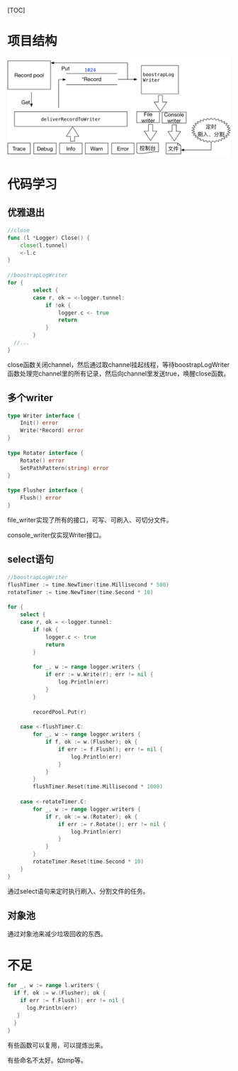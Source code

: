 [TOC]

# 项目结构

![xlog4go](./diagram/xlog4go.jpg)

# 代码学习

## 优雅退出

```go
//close
func (l *Logger) Close() {
	close(l.tunnel)
	<-l.c
}

//boostrapLogWriter
for {
		select {
		case r, ok = <-logger.tunnel:
			if !ok {
				logger.c <- true
				return
			}
        }
  //...
}
```

close函数关闭channel，然后通过取channel挂起线程，等待boostrapLogWriter函数处理完channel里的所有记录，然后向channel里发送true，唤醒close函数。

## 多个writer

```go
type Writer interface {
	Init() error
	Write(*Record) error
}

type Rotater interface {
	Rotate() error
	SetPathPattern(string) error
}

type Flusher interface {
	Flush() error
}
```

file_writer实现了所有的接口，可写、可刷入、可切分文件。

console_writer仅实现Writer接口。

## select语句

```Go
//boostrapLogWriter
flushTimer := time.NewTimer(time.Millisecond * 500)
rotateTimer := time.NewTimer(time.Second * 10)

for {
	select {
	case r, ok = <-logger.tunnel:
		if !ok {
			logger.c <- true
			return
		}

		for _, w := range logger.writers {
			if err := w.Write(r); err != nil {
				log.Println(err)
			}
		}

		recordPool.Put(r)

	case <-flushTimer.C:
		for _, w := range logger.writers {
			if f, ok := w.(Flusher); ok {
				if err := f.Flush(); err != nil {
					log.Println(err)
				}
			}
		}
		flushTimer.Reset(time.Millisecond * 1000)

	case <-rotateTimer.C:
		for _, w := range logger.writers {
			if r, ok := w.(Rotater); ok {
				if err := r.Rotate(); err != nil {
					log.Println(err)
				}
			}
		}
		rotateTimer.Reset(time.Second * 10)
	}
}
```

通过select语句来定时执行刷入、分割文件的任务。

## 对象池

通过对象池来减少垃圾回收的东西。

# 不足

```go
for _, w := range l.writers {
  if f, ok := w.(Flusher); ok {
    if err := f.Flush(); err != nil {
      log.Println(err)
   }
  }
}
```

有些函数可以复用，可以提炼出来。

有些命名不太好。如tmp等。